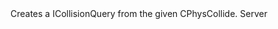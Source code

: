 <function name="CreateQueryModel" parent="physcollide" type="libraryfunc">
	<description>
		Creates a ICollisionQuery from the given CPhysCollide.
	</description>
	<realm>Server</realm>
	<args>
		<arg name="collide" type="CPhysCollide "></arg>
	</args>
	<rets>
		<ret name="" type="ICollisionQuery"></ret>
	</rets>
</function>